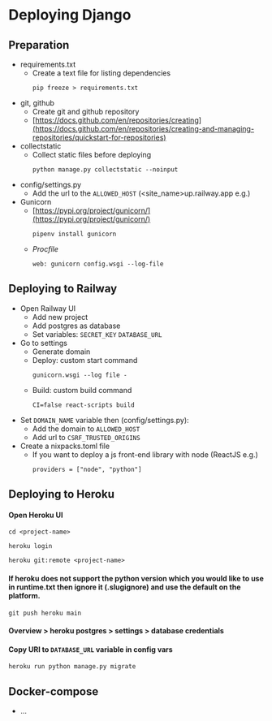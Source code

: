 # Deploying Django

## Preparation
*	requirements.txt
    - Create a text file for listing dependencies
	    ```
        pip freeze > requirements.txt
	    ```
*	git, github
    - Create git and github repository
    - [https://docs.github.com/en/repositories/creating](https://docs.github.com/en/repositories/creating-and-managing-repositories/quickstart-for-repositories)
*	collectstatic
    - Collect static files before deploying
      ```
      python manage.py collectstatic --noinput
      ```
*	config/settings.py
    - Add the url to the `ALLOWED_HOST` (<site_name>up.railway.app e.g.)
*   Gunicorn
    - [https://pypi.org/project/gunicorn/](https://pypi.org/project/gunicorn/)
        ```
        pipenv install gunicorn
        ```
    - _Procfile_
        ```
        web: gunicorn config.wsgi --log-file
        ```

## Deploying to Railway
 
* Open Railway UI
	- Add new project
	- Add postgres as database
	- Set variables: `SECRET_KEY` `DATABASE_URL`
* Go to settings
	- Generate domain
	- Deploy: custom start command
		```
  		gunicorn.wsgi --log file -
		```
	- Build: custom build command
		```
		CI=false react-scripts build
		```
* Set `DOMAIN_NAME` variable then (config/settings.py):
	- Add the domain to `ALLOWED_HOST`
	- Add url to `CSRF_TRUSTED_ORIGINS`
* Create a nixpacks.toml file
	- If you want to deploy a js front-end library with node (ReactJS e.g.)
	  	```
		providers = ["node", "python"]
	 	```

## Deploying to Heroku

#### Open Heroku UI
```
cd <project-name>
```
```
heroku login
```
```
heroku git:remote <project-name>
```
#### If heroku does not support the python version which you would like to use in runtime.txt then ignore it (.slugignore) and use the default on the platform.
```
git push heroku main
```
#### Overview > heroku postgres > settings > database credentials
#### Copy URI to `DATABASE_URL` variable in config vars
```
heroku run python manage.py migrate
```

## Docker-compose
 - ...
